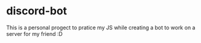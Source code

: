 # discord-bot
This is a personal progect to pratice my JS while creating a bot to work on a server for my friend :D